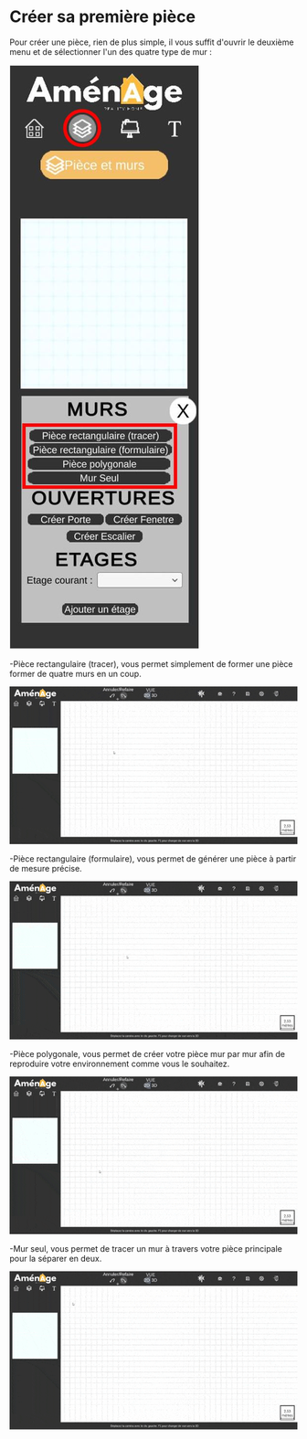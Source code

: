 # Créer sa première pièce

Pour créer une pièce, rien de plus simple, il vous suffit d'ouvrir le deuxième menu et de sélectionner l'un des quatre type de mur :  


![Menu de cr&#xE9;ation des murs](../.gitbook/assets/menucreamur.jpg)

-Pièce rectangulaire \(tracer\), vous permet simplement de former une pièce former de quatre murs en un coup.

![](../.gitbook/assets/piecerect-2-.gif)

  
-Pièce rectangulaire \(formulaire\), vous permet de générer une pièce à partir de mesure précise.

![](../.gitbook/assets/piecerectform.gif)

  
-Pièce polygonale, vous permet de créer votre pièce mur par mur afin de reproduire votre environnement comme vous le souhaitez.

![](../.gitbook/assets/piecepoly.gif)

  
-Mur seul, vous permet de tracer un mur à travers votre pièce principale pour la séparer en deux.

![](../.gitbook/assets/mur_seul.gif)

